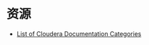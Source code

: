 
# 资源

- [List of Cloudera Documentation Categories ](https://www.cloudera.com/documentation/enterprise/5-5-x/categories/hub.html)